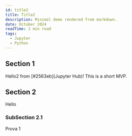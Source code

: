 ```yaml
---
id: title2
title: Title2
description: Minimal demo rendered from markdown.
date: October 2024
readTime: 1 min read
tags:
  - Jupyter
  - Python
---
```


## Section 1

Hello2 from [#2563eb](Jupyter Hub)! This is a short MVP.

## Section 2

Hello

### SubSection 2.1

Prova 1